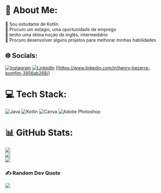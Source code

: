 # 💫 About Me:
🔭 Sou estudante de Kotlin<br>🤝 Procuro um estágio, uma oportunidade de emprego<br>🌱 tenho uma ótima noção de Inglês, intermediário<br>💬 Procuro desenvolver alguns projetos para melhorar minhas habilidades<br>


## 🌐 Socials:
[![Instagram](https://img.shields.io/badge/Instagram-%23E4405F.svg?logo=Instagram&logoColor=white)](https://instagram.com/https://www.instagram.com/_henrybf/) [![LinkedIn]([https://img.shields.io/badge/LinkedIn-%230077B5.svg?logo=linkedin&logoColor=white)](https://linkedin.com/in/https://www.linkedin.com/in/henry-bezerra-bomfim-3956ab268/) ](https://www.linkedin.com/in/henry-bezerra-bomfim-3956ab268/)

# 💻 Tech Stack:
![Java](https://img.shields.io/badge/java-%23ED8B00.svg?style=flat-square&logo=java&logoColor=white) ![Kotlin](https://img.shields.io/badge/kotlin-%230095D5.svg?style=flat-square&logo=kotlin&logoColor=white) ![Canva](https://img.shields.io/badge/Canva-%2300C4CC.svg?style=flat-square&logo=Canva&logoColor=white) ![Adobe Photoshop](https://img.shields.io/badge/adobephotoshop-%2331A8FF.svg?style=flat-square&logo=adobephotoshop&logoColor=white)
# 📊 GitHub Stats:
![](https://github-readme-stats.vercel.app/api?username=HenryBomfim&theme=prussian&hide_border=false&include_all_commits=false&count_private=false)<br/>
![](https://github-readme-streak-stats.herokuapp.com/?user=HenryBomfim&theme=prussian&hide_border=false)<br/>
![](https://github-readme-stats.vercel.app/api/top-langs/?username=HenryBomfim&theme=prussian&hide_border=false&include_all_commits=false&count_private=false&layout=compact)

### ✍️ Random Dev Quote
![](https://quotes-github-readme.vercel.app/api?type=horizontal&theme=radical)

<!-- Proudly created with GPRM ( https://gprm.itsvg.in ) -->
